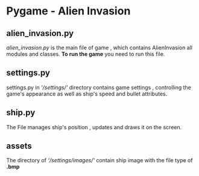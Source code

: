 # Pygame - Alien Invasion

## alien_invasion.py
 _alien_invasion.py_ is the main file of game , which contains AlienInvasion all modules and classes. **To run the game** you need to run this file.  
 
## settings.py
 settings.py in _'/settings/'_ directory contains game settings , controlling the game's appearance as well as ship's speed and bullet attributes.
 
## ship.py
 The File manages ship's position , updates and draws it on the screen.

## assets
 The directory of _'/settings/images/'_ contain ship image with the file type of **.bmp** 
